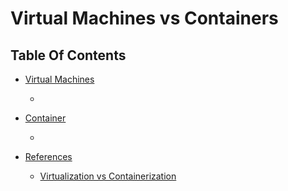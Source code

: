 # Virtual Machines vs Containers

## Table Of Contents
- [Virtual Machines]()
    - []()

- [Container]()
    - []()
    
- [References]()
    - [Virtualization vs Containerization](https://zohaibbashir.medium.com/virtual-machines-vs-docker-6101b2d762cd)

# 